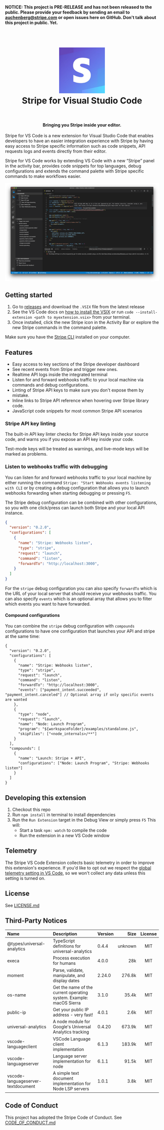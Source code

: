 **NOTICE: This project is PRE-RELEASE and has not been released to the public. Please provide your feedback by sending an email to auchenberg@stripe.com or open issues here on GitHub. Don't talk about this project in public. Yet.**

<h1 align="center">
  <br>
    <img src="https://github.com/stripe/vscode-stripe/blob/master/resources/logo_128.png?raw=true" alt="logo" width="150">
  <br>
  Stripe for Visual Studio Code
  <br>
  <br>
</h1>

<h4 align="center">Bringing you Stripe inside your editor.</h4>

Stripe for VS Code is a new extension for Visual Studio Code that enables developers to have an easier integration experience with Stripe by having easy access to Stripe specific information such as code snippets, API requests logs and events directly from their editor.

Stripe for VS Code works by extending VS Code with a new “Stripe” panel in the activity bar, provides code snippets for top languages, debug configurations and extends the command palette with Stripe specific commands to make workflows easier.

![Stripe](resources/stripe.png)

## Getting started

1. Go to [releases](https://github.com/stripe/vscode-stripe/releases) and download the `.VSIX` file from the latest release
2. See the VS Code docs on [how to install the VSIX](https://code.visualstudio.com/docs/editor/extension-gallery#_install-from-a-vsix) or run `code --install-extension <path to myextension.vsix>` from your terminal.
3. Once installed, click the new Stripe icon in the Activity Bar or explore the new Stripe commands in the command palette.

Make sure you have the [Stripe CLI](https://stripe.com/docs/stripe-cli) installed on your computer.

## Features

- Easy access to key sections of the Stripe developer dashboard
- See recent events from Stripe and trigger new ones.
- Realtime API logs inside the integrated terminal
- Listen for and forward webhooks traffic to your local machine via commands and debug configurations.
- Linting of Stripe API keys to make sure you don't expose them by mistake.
- Inline links to Stripe API reference when hovering over Stripe library code.
- JavaScript code snippets for most common Stripe API scenarios

### Stripe API key linting

The built-in API key linter checks for Stripe API keys inside your source code, and warns you if you expose an API key inside your code.

Test-mode keys will be treated as warnings, and live-mode keys will be marked as problems.

### Listen to webhooks traffic with debugging

You can listen for and forward webhooks traffic to your local machine by either running the command `Stripe: "Start Webhooks events listening with CLI` or by creating a debug configuration that allows you to launch webhooks forwarding when starting debugging or pressing `F5`.

The Stripe debug configuration can be combined with other configurations, so you with one click/press can launch both Stripe and your local API instance.

```json
{
  "version": "0.2.0",
  "configurations": [
    {
      "name": "Stripe: Webhooks listen",
      "type": "stripe",
      "request": "launch",
      "command": "listen",
      "forwardTo": "http://localhost:3000",
    }
  ]
}
```

For the `stripe` debug configuration you can also specify `forwardTo` which is the URL of your local server that should receive your webhooks traffic. You can also specify `events` which is an optional array that allows you to filter which events you want to have forwarded.

#### Compound configurations

You can combine the `stripe` debug configuration with `compounds` configurations to have one configuration that launches your API and stripe at the same time:

```
{
  "version": "0.2.0",
  "configurations": [
    {
      "name": "Stripe: Webhooks listen",
      "type": "stripe",
      "request": "launch",
      "command": "listen",
      "forwardTo": "http://localhost:3000",
      "events": ["payment_intent.succeeded", "payment_intent.canceled"] // Optional array if only specific events are wanted
    },
    {
      "type": "node",
      "request": "launch",
      "name": "Node: Launch Program",
      "program": "${workspaceFolder}/examples/standalone.js",
      "skipFiles": ["<node_internals>/**"]
    }
  ],
  "compounds": [
    {
      "name": "Launch: Stripe + API",
      "configurations": ["Node: Launch Program", "Stripe: Webhooks listen"]
    }
  ]
}
```

## Developing this extension

1. Checkout this repo
1. Run `npm install` in terminal to install dependencies
1. Run the `Run Extension` target in the Debug View or simply press `F5` This will:
   - Start a task `npm: watch` to compile the code
   - Run the extension in a new VS Code window

## Telemetry

The Stripe VS Code Extension collects basic telemetry in order to improve this extension's experience. If you'd like to opt out we respect the [global telemetry setting in VS Code](https://code.visualstudio.com/docs/getstarted/telemetry), so we won't collect any data unless this setting is turned on.

## License

See [LICENSE.md](LICENSE.md)

## Third-Party Notices

| Name                               | Description                                                         | Version |    Size | License |
| :--------------------------------- | :------------------------------------------------------------------ | :------ | ------: | :-----: |
| @types/universal-analytics         | TypeScript definitions for universal-analytics                      | 0.4.4   | unknown |   MIT   |
| execa                              | Process execution for humans                                        | 4.0.0   |     28k |   MIT   |
| moment                             | Parse, validate, manipulate, and display dates                      | 2.24.0  |  276.8k |   MIT   |
| os-name                            | Get the name of the current operating system. Example: macOS Sierra | 3.1.0   |   35.4k |   MIT   |
| public-ip                          | Get your public IP address - very fast!                             | 4.0.1   |    2.6k |   MIT   |
| universal-analytics                | A node module for Google's Universal Analytics tracking             | 0.4.20  |  673.9k |   MIT   |
| vscode-languageclient              | VSCode Language client implementation                               | 6.1.3   |  183.9k |   MIT   |
| vscode-languageserver              | Language server implementation for node                             | 6.1.1   |   91.5k |   MIT   |
| vscode-languageserver-textdocument | A simple text document implementation for Node LSP servers          | 1.0.1   |    3.8k |   MIT   |

## Code of Conduct

This project has adopted the Stripe Code of Conduct. See [CODE_OF_CONDUCT.md](CODE_OF_CONDUCT.md)
